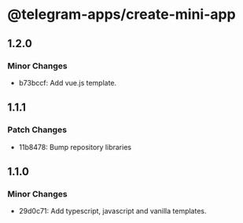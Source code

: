 # @telegram-apps/create-mini-app

## 1.2.0

### Minor Changes

- b73bccf: Add vue.js template.

## 1.1.1

### Patch Changes

- 11b8478: Bump repository libraries

## 1.1.0

### Minor Changes

- 29d0c71: Add typescript, javascript and vanilla templates.

